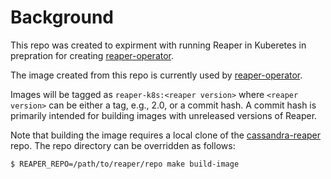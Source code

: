 # Background
This repo was created to expirment with running Reaper in Kuberetes in prepration for creating [reaper-operator](https://github.com/jsanda/reaper-operator). 

The image created from this repo is currently used by [reaper-operator](https://github.com/jsanda/reaper-operator).

Images will be tagged as `reaper-k8s:<reaper version>` where `<reaper version>` can be either a tag, e.g., 2.0, or a commit hash. A commit hash is primarily intended for building images with unreleased versions of Reaper.

Note that building the image requires a local clone of the [cassandra-reaper](https://github.com/thelastpickle/cassandra-reaper) repo. The repo directory can be overridden as follows:

`$ REAPER_REPO=/path/to/reaper/repo make build-image`
